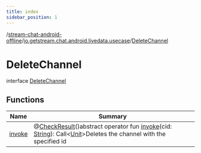 ```yaml
---
title: index
sidebar_position: 1
---
```

/[stream-chat-android-offline](../../index.md)/[io.getstream.chat.android.livedata.usecase](../index.md)/[DeleteChannel](index.md)  
  
  
  
# DeleteChannel  
interface [DeleteChannel](index.md)  
  
## Functions  
  
|  Name |  Summary | 
|---|---|
| <a name="io.getstream.chat.android.livedata.usecase/DeleteChannel/invoke/#kotlin.String/PointingToDeclaration/"></a>[invoke](invoke.md)| <a name="io.getstream.chat.android.livedata.usecase/DeleteChannel/invoke/#kotlin.String/PointingToDeclaration/"></a>@[CheckResult](https://developer.android.com/reference/kotlin/androidx/annotation/CheckResult.html)()abstract operator fun [invoke](invoke.md)(cid: [String](https://kotlinlang.org/api/latest/jvm/stdlib/kotlin/-string/index.html)): Call&lt;[Unit](https://kotlinlang.org/api/latest/jvm/stdlib/kotlin/-unit/index.html)&gt;Deletes the channel with the specified id|

